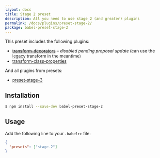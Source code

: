 ```yaml
---
layout: docs
title: Stage 2 preset
description: All you need to use stage 2 (and greater) plugins
permalink: /docs/plugins/preset-stage-2/
package: babel-preset-stage-2
---
```


This preset includes the following plugins:

- <del>[transform-decorators](/docs/plugins/transform-decorators/)</del> – *disabled pending proposal update* (can use the [legacy](https://github.com/loganfsmyth/babel-plugin-transform-decorators-legacy) transform in the meantime)
- [transform-class-properties](/docs/plugins/transform-class-properties/)

And all plugins from presets:

- [preset-stage-3](/docs/plugins/preset-stage-3/)

## Installation

```sh
$ npm install --save-dev babel-preset-stage-2
```

## Usage

Add the following line to your `.babelrc` file:

```json
{
  "presets": ["stage-2"]
}
```
